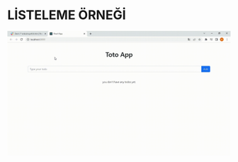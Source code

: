 <h1>LİSTELEME ÖRNEĞİ</h1>



<img src="https://github.com/darahta/liste_olusturma/blob/main/todoapp.gif" />
